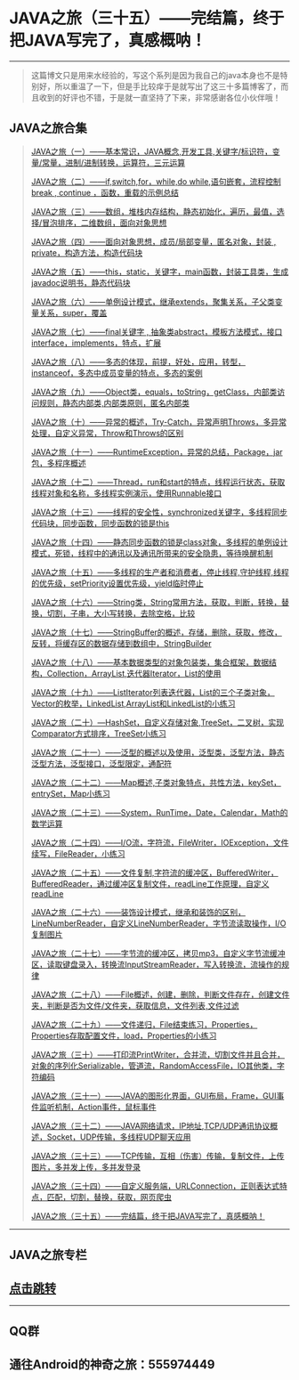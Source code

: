 # JAVA之旅（三十五）——完结篇，终于把JAVA写完了，真感概呐！

* * *

> 这篇博文只是用来水经验的，写这个系列是因为我自己的java本身也不是特别好，所以重温了一下，但是手比较痒于是就写出了这三十多篇博客了，而且收到的好评也不错，于是就一直坚持了下来，非常感谢各位小伙伴哦！

## JAVA之旅合集

> [JAVA之旅（一）——基本常识，JAVA概念,开发工具,关键字/标识符，变量/常量，进制/进制转换，运算符，三元运算](http://blog.csdn.net/qq_26787115/article/details/51318455)
> 
> [JAVA之旅（二）——if,switch,for，while,do while,语句嵌套，流程控制break , continue ，函数，重载的示例总结](http://blog.csdn.net/qq_26787115/article/details/51377842)
> 
> [JAVA之旅（三）——数组，堆栈内存结构，静态初始化，遍历，最值，选择/冒泡排序，二维数组，面向对象思想](http://blog.csdn.net/qq_26787115/article/details/51404517)
> 
> [JAVA之旅（四）——面向对象思想，成员/局部变量，匿名对象，封装 , private，构造方法，构造代码块](http://blog.csdn.net/qq_26787115/article/details/51407166)
> 
> [JAVA之旅（五）——this，static，关键字，main函数，封装工具类，生成javadoc说明书，静态代码块](http://blog.csdn.net/qq_26787115/article/details/51473912)
> 
> [JAVA之旅（六）——单例设计模式，继承extends，聚集关系，子父类变量关系，super，覆盖](http://blog.csdn.net/qq_26787115/article/details/51474706)
> 
> [JAVA之旅（七）——final关键字 , 抽象类abstract，模板方法模式，接口interface，implements，特点，扩展](http://blog.csdn.net/qq_26787115/article/details/51501931)
> 
> [JAVA之旅（八）——多态的体现，前提，好处，应用，转型，instanceof，多态中成员变量的特点，多态的案例](http://blog.csdn.net/qq_26787115/article/details/51524473)
> 
> [JAVA之旅（九）——Object类，equals，toString，getClass，内部类访问规则，静态内部类,内部类原则，匿名内部类](http://blog.csdn.net/qq_26787115/article/details/51530499)
> 
> [JAVA之旅（十）——异常的概述，Try-Catch，异常声明Throws，多异常处理，自定义异常，Throw和Throws的区别](http://blog.csdn.net/qq_26787115/article/details/51533409)
> 
> [JAVA之旅（十一）——RuntimeException，异常的总结，Package，jar包，多程序概述](http://blog.csdn.net/qq_26787115/article/details/51570159)
> 
> [JAVA之旅（十二）——Thread，run和start的特点，线程运行状态，获取线程对象和名称，多线程实例演示，使用Runnable接口](http://blog.csdn.net/qq_26787115/article/details/51581331)
> 
> [JAVA之旅（十三）——线程的安全性，synchronized关键字，多线程同步代码块，同步函数，同步函数的锁是this](http://blog.csdn.net/qq_26787115/article/details/51583118)
> 
> [JAVA之旅（十四）——静态同步函数的锁是class对象，多线程的单例设计模式，死锁，线程中的通讯以及通讯所带来的安全隐患，等待唤醒机制](http://blog.csdn.net/qq_26787115/article/details/51588598)
> 
> [JAVA之旅（十五）——多线程的生产者和消费者，停止线程,守护线程,线程的优先级，setPriority设置优先级，yield临时停止](http://blog.csdn.net/qq_26787115/article/details/51606891)
> 
> [JAVA之旅（十六）——String类，String常用方法，获取，判断，转换，替换，切割，子串，大小写转换，去除空格，比较](http://blog.csdn.net/qq_26787115/article/details/51636104)
> 
> [JAVA之旅（十七）——StringBuffer的概述，存储，删除，获取，修改，反转，将缓存区的数据存储到数组中，StringBuilder](http://blog.csdn.net/qq_26787115/article/details/51685406)
> 
> [JAVA之旅（十八）——基本数据类型的对象包装类，集合框架，数据结构，Collection，ArrayList,迭代器Iterator，List的使用](http://blog.csdn.net/qq_26787115/article/details/51706627)
> 
> [JAVA之旅（十九）——ListIterator列表迭代器，List的三个子类对象，Vector的枚举，LinkedList,ArrayList和LinkedList的小练习](http://blog.csdn.net/qq_26787115/article/details/51730772)
> 
> [JAVA之旅（二十）—HashSet，自定义存储对象,TreeSet，二叉树，实现Comparator方式排序，TreeSet小练习](http://blog.csdn.net/qq_26787115/article/details/51759766)
> 
> [JAVA之旅（二十一）——泛型的概述以及使用，泛型类，泛型方法，静态泛型方法，泛型接口，泛型限定，通配符](http://blog.csdn.net/qq_26787115/article/details/51760022)
> 
> [JAVA之旅（二十二）——Map概述,子类对象特点，共性方法，keySet，entrySet，Map小练习](http://blog.csdn.net/qq_26787115/article/details/51762397)
> 
> [JAVA之旅（二十三）——System，RunTime，Date，Calendar，Math的数学运算](http://blog.csdn.net/qq_26787115/article/details/51804311)
> 
> [JAVA之旅（二十四）——I/O流，字符流，FileWriter，IOException，文件续写，FileReader，小练习](http://blog.csdn.net/qq_26787115/article/details/51810169)
> 
> [JAVA之旅（二十五）——文件复制,字符流的缓冲区，BufferedWriter，BufferedReader，通过缓冲区复制文件，readLine工作原理，自定义readLine](http://blog.csdn.net/qq_26787115/article/details/51811088)
> 
> [JAVA之旅（二十六）——装饰设计模式，继承和装饰的区别，LineNumberReader，自定义LineNumberReader，字节流读取操作，I/O复制图片](http://blog.csdn.net/qq_26787115/article/details/51842022)
> 
> [JAVA之旅（二十七）——字节流的缓冲区，拷贝mp3，自定义字节流缓冲区，读取键盘录入，转换流InputStreamReader，写入转换流，流操作的规律](http://blog.csdn.net/qq_26787115/article/details/51863756)
> 
> [JAVA之旅（二十八）——File概述，创建，删除，判断文件存在，创建文件夹，判断是否为文件/文件夹，获取信息，文件列表,文件过滤](http://blog.csdn.net/qq_26787115/article/details/51866130)
> 
> [JAVA之旅（二十九）——文件递归，File结束练习，Properties，Properties存取配置文件，load，Properties的小练习](http://blog.csdn.net/qq_26787115/article/details/51892755)
> 
> [JAVA之旅（三十）——打印流PrintWriter，合并流，切割文件并且合并，对象的序列化Serializable，管道流，RandomAccessFile，IO其他类，字符编码](http://blog.csdn.net/qq_26787115/article/details/51922882)
> 
> [JAVA之旅（三十一）——JAVA的图形化界面，GUI布局，Frame，GUI事件监听机制，Action事件，鼠标事件](http://blog.csdn.net/qq_26787115/article/details/52073815)
> 
> [JAVA之旅（三十二）——JAVA网络请求，IP地址,TCP/UDP通讯协议概述，Socket，UDP传输，多线程UDP聊天应用](http://blog.csdn.net/qq_26787115/article/details/52225580)
> 
> [JAVA之旅（三十三）——TCP传输，互相（伤害）传输，复制文件，上传图片，多并发上传，多并发登录](http://blog.csdn.net/qq_26787115/article/details/52235402)
> 
> [JAVA之旅（三十四）——自定义服务端，URLConnection，正则表达式特点，匹配，切割，替换，获取，网页爬虫](http://blog.csdn.net/qq_26787115/article/details/52267593)
> 
> [JAVA之旅（三十五）——完结篇，终于把JAVA写完了，真感概呐！](http://blog.csdn.net/qq_26787115/article/details/52336163)

* * *

## JAVA之旅专栏

## [点击跳转](http://blog.csdn.net/column/details/javabylgl.html)

* * *

## QQ群

## 通往Android的神奇之旅：555974449